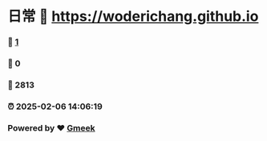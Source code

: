 # 日常 :link: https://woderichang.github.io 
### :page_facing_up: [1](https://woderichang.github.io/tag.html) 
### :speech_balloon: 0 
### :hibiscus: 2813 
### :alarm_clock: 2025-02-06 14:06:19 
### Powered by :heart: [Gmeek](https://github.com/Meekdai/Gmeek)
